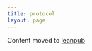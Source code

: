 ```yaml
---
title: protocol
layout: page
---
```


Content moved to [leanpub](https://leanpub.com/darkroomretreat/read#protocol)
